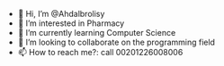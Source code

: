 - 👋 Hi, I’m @Ahdalbrolisy
- 👀 I’m interested in Pharmacy
- 🌱 I’m currently learning Computer Science
- 💞️ I’m looking to collaborate on the programming field
- 📫 How to reach me?: call 00201226008006

<!---
Ahdalbrolisy/Ahdalbrolisy is a ✨ special ✨ repository because its `README.md` (this file) appears on your GitHub profile.
You can click the Preview link to take a look at your changes.
--->
